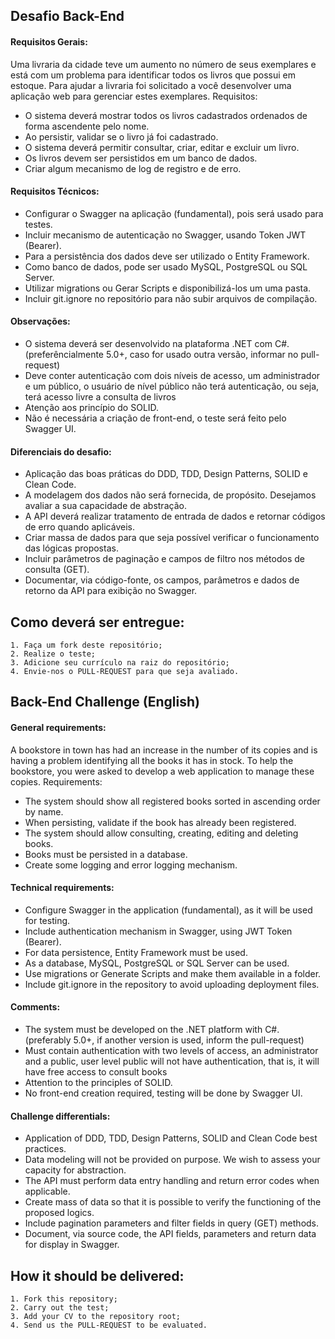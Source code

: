 ## Desafio Back-End

#### Requisitos Gerais:

Uma livraria da cidade teve um aumento no número de seus exemplares e está com um problema para identificar todos os livros que possui em estoque. 
Para ajudar a livraria foi solicitado a você desenvolver uma aplicação web para gerenciar estes exemplares. Requisitos:


* O sistema deverá mostrar todos os livros cadastrados ordenados de forma ascendente pelo nome.
* Ao persistir, validar se o livro já foi cadastrado.
* O sistema deverá permitir consultar, criar, editar e excluir um livro.
* Os livros devem ser persistidos em um banco de dados.
* Criar algum mecanismo de log de registro e de erro.

#### Requisitos Técnicos:

* Configurar o Swagger na aplicação (fundamental), pois será usado para testes.
* Incluir mecanismo de autenticação no Swagger, usando Token JWT (Bearer).
* Para a persistência dos dados deve ser utilizado o Entity Framework.
* Como banco de dados, pode ser usado MySQL, PostgreSQL ou SQL Server.
* Utilizar migrations ou Gerar Scripts e disponibilizá-los um uma pasta.
* Incluir git.ignore no repositório para não subir arquivos de compilação.


#### Observações:
* O sistema deverá ser desenvolvido na plataforma .NET com C#.
	(preferêncialmente 5.0+, caso for usado outra versão, informar no pull-request)
* Deve conter autenticação com dois níveis de acesso, um administrador e um público, o usuário de nível 
	público não terá autenticação, ou seja, terá acesso livre a consulta de livros
* Atenção aos princípio do SOLID.
* Não é necessária a criação de front-end, o teste será feito pelo Swagger UI.

#### Diferenciais do desafio:
* Aplicação das boas práticas do DDD, TDD, Design Patterns, SOLID e Clean Code.
* A modelagem dos dados não será fornecida, de propósito. Desejamos avaliar a sua capacidade de abstração.
* A API deverá realizar tratamento de entrada de dados e retornar códigos de erro quando aplicáveis.
* Criar massa de dados para que seja possível verificar o funcionamento das lógicas propostas.
* Incluir parâmetros de paginação e campos de filtro nos métodos de consulta (GET).
* Documentar, via código-fonte, os campos, parâmetros e dados de retorno da API para exibição no Swagger.


## Como deverá ser entregue:

    1. Faça um fork deste repositório;
    2. Realize o teste;
    3. Adicione seu currículo na raiz do repositório;
    4. Envie-nos o PULL-REQUEST para que seja avaliado.



## Back-End Challenge (English)

#### General requirements:

A bookstore in town has had an increase in the number of its copies and is having a problem identifying all the books it has in stock.
To help the bookstore, you were asked to develop a web application to manage these copies. Requirements:


* The system should show all registered books sorted in ascending order by name.
* When persisting, validate if the book has already been registered.
* The system should allow consulting, creating, editing and deleting books.
* Books must be persisted in a database.
* Create some logging and error logging mechanism.

#### Technical requirements:

* Configure Swagger in the application (fundamental), as it will be used for testing.
* Include authentication mechanism in Swagger, using JWT Token (Bearer).
* For data persistence, Entity Framework must be used.
* As a database, MySQL, PostgreSQL or SQL Server can be used.
* Use migrations or Generate Scripts and make them available in a folder.
* Include git.ignore in the repository to avoid uploading deployment files.


#### Comments:
* The system must be developed on the .NET platform with C#.
(preferably 5.0+, if another version is used, inform the pull-request)
* Must contain authentication with two levels of access, an administrator and a public, user level
public will not have authentication, that is, it will have free access to consult books
* Attention to the principles of SOLID.
* No front-end creation required, testing will be done by Swagger UI.

#### Challenge differentials:
* Application of DDD, TDD, Design Patterns, SOLID and Clean Code best practices.
* Data modeling will not be provided on purpose. We wish to assess your capacity for abstraction.
* The API must perform data entry handling and return error codes when applicable.
* Create mass of data so that it is possible to verify the functioning of the proposed logics.
* Include pagination parameters and filter fields in query (GET) methods.
* Document, via source code, the API fields, parameters and return data for display in Swagger.


## How it should be delivered:

    1. Fork this repository;
    2. Carry out the test;
    3. Add your CV to the repository root;
    4. Send us the PULL-REQUEST to be evaluated.